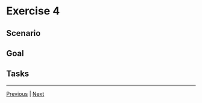  
# Exercise 4

## Scenario


## Goal


## Tasks


---------------
[Previous](./04-Bicep.md) | [Next](./05-CICD.md)